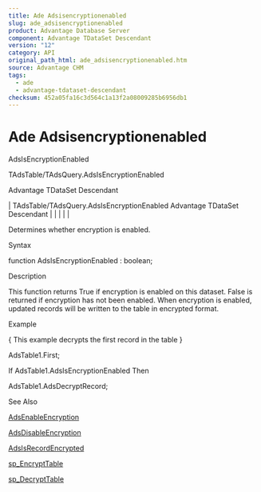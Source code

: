```yaml
---
title: Ade Adsisencryptionenabled
slug: ade_adsisencryptionenabled
product: Advantage Database Server
component: Advantage TDataSet Descendant
version: "12"
category: API
original_path_html: ade_adsisencryptionenabled.htm
source: Advantage CHM
tags:
  - ade
  - advantage-tdataset-descendant
checksum: 452a05fa16c3d564c1a13f2a08009285b6956db1
---
```


# Ade Adsisencryptionenabled

AdsIsEncryptionEnabled

TAdsTable/TAdsQuery.AdsIsEncryptionEnabled

Advantage TDataSet Descendant

| TAdsTable/TAdsQuery.AdsIsEncryptionEnabled  Advantage TDataSet Descendant |  |  |  |  |

Determines whether encryption is enabled.

Syntax

function AdsIsEncryptionEnabled : boolean;

Description

This function returns True if encryption is enabled on this dataset. False is returned if encryption has not been enabled. When encryption is enabled, updated records will be written to the table in encrypted format.

Example

{ This example decrypts the first record in the table }

AdsTable1.First;

If AdsTable1.AdsIsEncryptionEnabled Then

AdsTable1.AdsDecryptRecord;

See Also

[AdsEnableEncryption](ade_adsenableencryption.md)

[AdsDisableEncryption](ade_adsdisableencryption.md)

[AdsIsRecordEncrypted](ade_adsisrecordencrypted.md)

[sp\_EncryptTable](master_sp_encrypttable.md)

[sp\_DecryptTable](master_sp_decrypttable.md)
